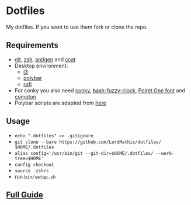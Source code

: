 # Dotfiles

My dotfiles. If you want to use them fork or clone the repo.

## Requirements

* [git](https://git-scm.com/), [zsh](http://www.zsh.org/), [antigen](https://github.com/zsh-users/antigen) and [ccat](https://github.com/jingweno/ccat)
* Desktop environment: 
  * [i3](https://i3wm.org/)
  * [polybar](https://github.com/jaagr/polybar)
  * [rofi](https://github.com/DaveDavenport/rofi)
* For conky you also need [conky](https://github.com/brndnmtthws/conky), [bash-fuzzy-clock](https://github.com/coreymwamba/bashfuzzyclock), [Poiret One font](https://www.fontsquirrel.com/fonts/poiret-one) and [compton](https://github.com/yshui/compton)
* Polybar scripts are adapted from [here](https://github.com/x70b1/polybar-scripts) 

## Usage

* `echo ".dotfiles" >> .gitignore`
* `git clone --bare https://github.com/LordMathis/dotfiles/ $HOME/.dotfiles`
* `alias config='/usr/bin/git --git-dir=$HOME/.dotfiles/ --work-tree=$HOME'`
* `config checkout`
* `source .zshrc`
* run `bin/setup.sh`

## [Full Guide](https://developer.atlassian.com/blog/2016/02/best-way-to-store-dotfiles-git-bare-repo/)
